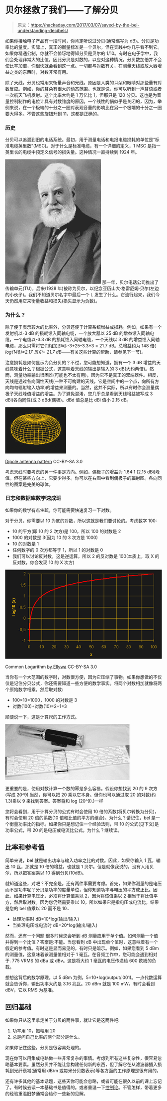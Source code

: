 # 贝尔拯救了我们——了解分贝

> 原文：<https://hackaday.com/2017/03/07/saved-by-the-bel-understanding-decibels/>

如果你接触电子产品有一段时间，你肯定听说过分贝(通常缩写为 dB)。分贝是功率比的量度。实际上，真正的衡量标准是一个贝尔，但在实践中你几乎看不到它。如果你精通公制，你就不会惊讶地得知分贝是贝尔的 1/10。有时在电子学中，我们会处理非常大的比值，因此分贝是对数的，以应对这种情况。分贝数加倍并不会使比率加倍，你很快就会看到这一点。一切都与对数有关，在测量天线或放大器增益之类的东西时，对数非常有用。

除了天线，分贝也常用来衡量声音和光线。原因是人类的耳朵和眼睛对那些量有对数反应。例如，你的耳朵有很大的动态范围。也就是说，你可以听到一声耳语或者一次航天飞机发射。这个比率大约是 1 万亿比 1，但那只是 120 分贝。这也是为音量控制制作的电位计具有对数锥度的原因。一个线性的锅似乎是关闭的，因为，举例来说，在一个极端的十分之一圈对表观音量的影响比在另一个极端的十分之一圈要大得多。不管这些旋钮升到 11，这都是正确的。

### 历史

分贝可以追溯到旧的电话系统。最初，用于测量电话和电报电缆损耗的单位是“标准电缆英里数”(MSC)。对于什么是标准电缆，有一个详细的定义，1 MSC 是指一英里长的电缆中预定义信号的损失量。这种情况一直持续到 1924 年。

[![alexander_graham_bell](img/49de053e2f2ad8722887c77addfac04f.png)](https://hackaday.com/wp-content/uploads/2017/02/alexander_graham_bell.jpg) 那一年，贝尔电话公司推出了传输单元(TU)，后来(1928 年)被称为贝尔，以纪念亚历山大·格雷厄姆·贝尔(左边的小伙子)。我们不知道贝尔名字中最后一个 L 发生了什么。它流行起来，我们今天仍然用它来衡量收益和损失(损失显示为负数)。

### 为什么？

除了便于表示较大的比率外，分贝还便于计算系统增益或损耗。例如，如果有一个发射机以-3 dB 的损耗馈入同轴电缆，一个放大器以 25 dB 的增益馈入同轴电缆，一个电缆以-3.3 dB 的损耗馈入同轴电缆，一个天线以 3 dB 的增益馈入同轴电缆，那么只需将它们相加即可:-3+25–3.3+3 = 21.7 dB。总增益约为 148 倍( *log(148)=2.17 贝尔= 21.7 dB*——有关这些计算的帮助，请参见下一节)。

注意损耗是如何显示为负分贝的？不过，您可能想知道，拥有一个 3 dB 增益的天线意味着什么？根据公式，这意味着天线的输出是输入的 3 dB(大约两倍)。然而，测量功率输出很困难(可能也不太有用)，因为它不是真正的双端器件。相反，天线是通过各向同性天线(一种不可构建的天线，它是空间中的一个点，向所有方向均匀辐射输入功率)的增益来测量的。当然，这并不实际，所以有时你会测量偶极子天线峰值增益的增益。为了避免混淆，您几乎总是看到天线增益被写成 3 dBi(各向同性)或 3 dBd(偶极)。dBd 值总是比 dBi 值小 2.15 dB。

![](img/f3fb3254ec3efc09c4f8b464a57b5525.png)

[Dipole antenna pattern](https://commons.wikimedia.org/w/index.php?curid=960123) CC-BY-SA 3.0

考虑天线时要考虑的另一件事是方向。例如，偶极子的增益为 1.64:1 (2.15 dBi)峰值。但在某些方向上，它要少得多。你可以在右图中看到偶极子的辐射图。各向同性的图案是完美的球体。

### 日志和数据库数学速成班

如果你的数学有点生疏，你可能需要快速复习一下对数。

对于分贝，你需要以 10 为底的对数，所以这就是我们要讨论的。考虑数字 100:

*   10 的平方(即 10 的 2 次方)是 100，所以 100 的对数是 2
*   1000 的对数是 3(因为 10 的 3 次方是 1000)
*   10 的对数是 1
*   任何数字的 0 次方都等于 1，所以 1 的对数是 0
*   我们可以讨论反对数，这是逆运算，所以 2 的反对数是 100(本质上，取 X 的反对数，你会发现 10 的 X 次方)

![graph_of_common_logarithm](img/d5139c3bf5f9379ea657d7786a33b777.png)

Common Logarithm [by Ellywa](https://commons.wikimedia.org/wiki/File:Graph_of_common_logarithm.png) CC-BY-SA 3.0

当你有一个大范围的数字时，对数很方便，因为它压缩了事物。如果你想做的不仅仅是记住分贝公式，你还需要知道一些方便的数学事实。将两个对数相加就像将两个原始数字相乘，然后取对数:

*   100×10=1000，1000 的对数是 3
*   对数(100)+对数(10)=2+1=3

顺便说一下，这是计算尺的工作方式。

[![sliderule](img/31ef0c73707b0d72aad444d2c81f4540.png)](https://hackaday.com/wp-content/uploads/2015/10/sliderule.png)

更重要的是，使用对数计算一个数的幂是多么容易。假设你想找到 20 的 9 次方(写成 20^9).当然，你可以把 20 乘以它本身。但你也可以通过取 20 的对数(约 1.3)乘以 9 来找到答案。答案将和 log (20^9).)一样

您将会看到，用于计算分贝的公式有时会使用 10 倍的系数(将贝尔转换为分贝)，有时会使用 20 倍的系数(10 倍和比值的平方的组合)。为什么？请记住，bel 是一个衡量功率比的指标。如果你只是想记住一个经验法则，带 10 的公式(见下文)是功率公式，带 20 的是电压或电流比公式。为什么？继续读。

## 比率和参考值

简单来说，bel 就是输出功率与输入功率之比的对数。因此，如果你输入 1 瓦，输出 10 瓦，那就是 10 倍的增益，也就是 1 贝尔。但是就像我说的，没有人用贝尔，所以把答案乘以 10 得到分贝(10dB)。

就知道这些，对吧？不完全是。还有两件事需要考虑。首先，如果你测量的是电压而不是功率呢？分贝是功率的度量单位，但你知道功率与电压的平方成正比。因此，如果计算电压比，必须将计算值乘以 2，因为将该值乘以 2 相当于将比值平方，然后取对数。因为您仍然需要乘以 10，所以如果它是指电压或电流比，结果是您的 bel 值乘以 20 而不是 10..

*   处理功率时 dB=10*log(输出/输入)
*   当处理电压或电流时 dB=20*log(输出/输入)

然而，还有一个问题:很多时候您会听到 dB 测量应用于单个值。如何测量一个值并得到一个比值？答案是:不能。当您看到 dB 中出现单个值时，这意味着有一个假定的参考值。有时这是显而易见的，有时只是暗示。例如，如果您看到 5 dBm 的测量值，这意味着该测量值相对于 1 毫瓦。在音频工作中，您可能会遇到相对于. 775 VRMS 的 dBu 或 dBv。这是将大约 1 毫瓦的电压传递给 600 欧姆的负载。

想想这背后的数学原理。以 5 dBm 为例，5=10*log(output/.001)。一点代数运算就会告诉你，输出功率大约是 3.16 兆瓦。20 dBm 就是 100 mW。有时会看到 dBV，它以 RMS 为基准。

## 回归基础

如果你只从这里拿走关于分贝的两件事，就让它是这两件吧:

1.  功率用 10，振幅用 20
2.  总是问自己比率的两个部分是什么。

如果你记住这些，分贝是很容易处理的。

现在你可以用集成电路做一些非常复杂的事情。考虑到所有这些复杂性，很容易忽略基本要素。虽然分贝并不能让您构建任何新的东西，但了解它在从滤波器插入损耗到光纤衰减(通常用 dB/m 或每米分贝数表示)等各方面的工作原理是很有用的。

还有许多其他的基本话题，这些天你可能会忽略，或者可能在很久以前的课上忘记了。有时候去读一本基础书是值得的。或者重温一下[控制论](https://hackaday.com/2015/12/02/beyond-control-the-basics-of-control-systems/)。不管怎样，带着更多的经验重温旧梦通常会给你一些新的见解。